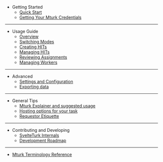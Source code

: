 - Getting Started
  - [Quick Start](quickstart.md)
  - [Getting Your Mturk Credentials](aws-credentials.md)

---

- Usage Guide
  - [Overview](overview.md)
  - [Switching Modes](modes.md)
  - [Creating HITs](create.md)
  - [Managing HITs](manage-hits.md)
  - [Reviewing Assignments](review-assts.md)
  - [Managing Workers](manage-workers.md)

---

- Advanced
  - [Settings and Configuration](settings.md)
  - [Exporting data](export.md)

---

- General Tips
  - [Mturk Explainer and suggested usage](mturk-basics.md)
  - [Hosting options for your task](custom-experiments.md)
  - [Requestor Etiquette](etiquette.md)

---

- Contributing and Developing
  - [SvelteTurk Internals](development.md)
  - [Development Roadmap](https://trello.com/b/Ha9M431u)

---

- [Mturk Terminology Reference](_glossary.md)


<div class="sidebar-footer" id="mb-footer"></div>